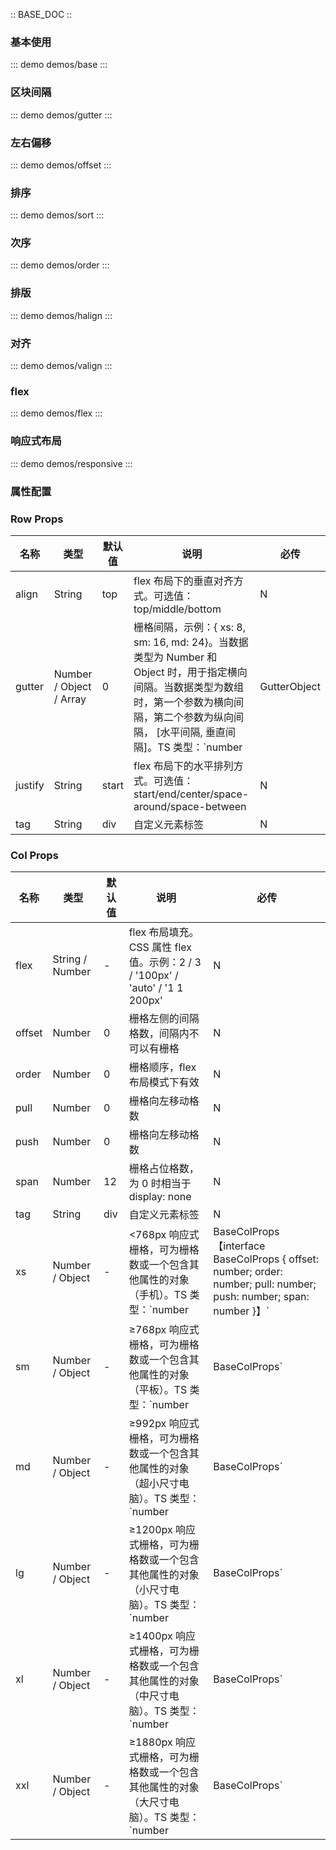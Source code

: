 :: BASE_DOC ::

### 基本使用

::: demo demos/base 
:::

### 区块间隔

::: demo demos/gutter 
:::

### 左右偏移

::: demo demos/offset 
:::

### 排序

::: demo demos/sort 
:::

### 次序

::: demo demos/order 
:::

### 排版

::: demo demos/halign 
:::

### 对齐

::: demo demos/valign 
:::

### flex

::: demo demos/flex
:::

### 响应式布局

::: demo demos/responsive 
:::

### 属性配置


### Row Props
名称 | 类型 | 默认值 | 说明 | 必传
-- | -- | -- | -- | --
align | String | top | flex 布局下的垂直对齐方式。可选值：top/middle/bottom | N
gutter | Number / Object / Array | 0 | 栅格间隔，示例：{ xs: 8, sm: 16, md: 24}。当数据类型为 Number 和 Object 时，用于指定横向间隔。当数据类型为数组时，第一个参数为横向间隔，第二个参数为纵向间隔， [水平间隔, 垂直间隔]。TS 类型：`number |  GutterObject | Array<GutterObject>【interface GutterObject { xs: number; sm: number; md: number } 】` | N
justify | String | start | flex 布局下的水平排列方式。可选值：start/end/center/space-around/space-between | N
tag | String | div | 自定义元素标签 | N


### Col Props
名称 | 类型 | 默认值 | 说明 | 必传
-- | -- | -- | -- | --
flex | String / Number | - | flex 布局填充。CSS 属性 flex 值。示例：2 / 3 / '100px' / 'auto' / '1 1 200px' | N
offset | Number | 0 | 栅格左侧的间隔格数，间隔内不可以有栅格 | N
order | Number | 0 | 栅格顺序，flex 布局模式下有效 | N
pull | Number | 0 | 栅格向左移动格数 | N
push | Number | 0 | 栅格向左移动格数 | N
span | Number | 12 | 栅格占位格数，为 0 时相当于 display: none | N
tag | String | div | 自定义元素标签 | N
xs | Number / Object | - | <768px 响应式栅格，可为栅格数或一个包含其他属性的对象（手机）。TS 类型：`number | BaseColProps【interface BaseColProps { offset: number; order: number; pull: number; push: number; span: number }】` | N
sm | Number / Object | - | ≥768px 响应式栅格，可为栅格数或一个包含其他属性的对象（平板）。TS 类型：`number | BaseColProps` | N
md | Number / Object | - | ≥992px 响应式栅格，可为栅格数或一个包含其他属性的对象（超小尺寸电脑）。TS 类型：`number | BaseColProps` | N
lg | Number / Object | - | ≥1200px 响应式栅格，可为栅格数或一个包含其他属性的对象（小尺寸电脑）。TS 类型：`number | BaseColProps` | N
xl | Number / Object | - | ≥1400px 响应式栅格，可为栅格数或一个包含其他属性的对象（中尺寸电脑）。TS 类型：`number | BaseColProps` | N
xxl | Number / Object | - | ≥1880px 响应式栅格，可为栅格数或一个包含其他属性的对象（大尺寸电脑）。TS 类型：`number | BaseColProps` | N
